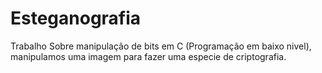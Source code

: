 # Esteganografia
Trabalho Sobre manipulação de bits em C (Programação em baixo nivel), manipulamos uma imagem para fazer uma especie de criptografia.
